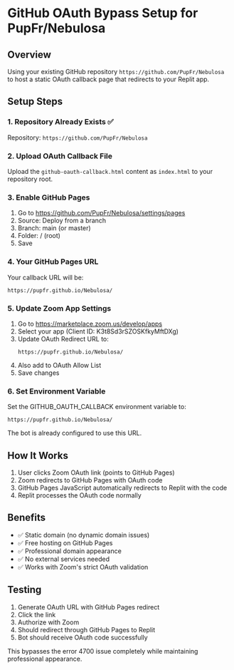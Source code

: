 # GitHub OAuth Bypass Setup for PupFr/Nebulosa

## Overview
Using your existing GitHub repository `https://github.com/PupFr/Nebulosa` to host a static OAuth callback page that redirects to your Replit app.

## Setup Steps

### 1. Repository Already Exists ✅
Repository: `https://github.com/PupFr/Nebulosa`

### 2. Upload OAuth Callback File
Upload the `github-oauth-callback.html` content as `index.html` to your repository root.

### 3. Enable GitHub Pages
1. Go to https://github.com/PupFr/Nebulosa/settings/pages
2. Source: Deploy from a branch
3. Branch: main (or master)
4. Folder: / (root)
5. Save

### 4. Your GitHub Pages URL
Your callback URL will be:
```
https://pupfr.github.io/Nebulosa/
```

### 5. Update Zoom App Settings
1. Go to https://marketplace.zoom.us/develop/apps
2. Select your app (Client ID: K3t8Sd3rSZOSKfkyMftDXg)
3. Update OAuth Redirect URL to:
   ```
   https://pupfr.github.io/Nebulosa/
   ```
4. Also add to OAuth Allow List
5. Save changes

### 6. Set Environment Variable
Set the GITHUB_OAUTH_CALLBACK environment variable to:
```
https://pupfr.github.io/Nebulosa/
```

The bot is already configured to use this URL.

## How It Works

1. User clicks Zoom OAuth link (points to GitHub Pages)
2. Zoom redirects to GitHub Pages with OAuth code
3. GitHub Pages JavaScript automatically redirects to Replit with the code
4. Replit processes the OAuth code normally

## Benefits

- ✅ Static domain (no dynamic domain issues)
- ✅ Free hosting on GitHub Pages  
- ✅ Professional domain appearance
- ✅ No external services needed
- ✅ Works with Zoom's strict OAuth validation

## Testing

1. Generate OAuth URL with GitHub Pages redirect
2. Click the link
3. Authorize with Zoom
4. Should redirect through GitHub Pages to Replit
5. Bot should receive OAuth code successfully

This bypasses the error 4700 issue completely while maintaining professional appearance.